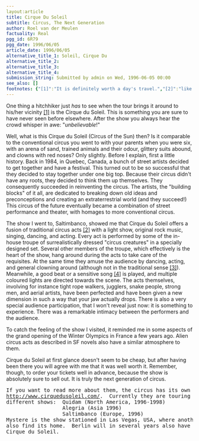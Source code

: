 ```yaml
---
layout:article
title: Cirque Du Soleil
subtitle: Circus, The Next Generation
author: Roel van der Meulen
factuality: Real
pgg_id: 6R79
pgg_date: 1996/06/05
article_date: 1996/06/05
alternative_title_1: Soleil, Cirque Du
alternative_title_2: 
alternative_title_3: 
alternative_title_4: 
submission_string: Submitted by admin on Wed, 1996-06-05 00:00
see_also: []
footnotes: {"[1]":"It is definitely worth a day's travel.","[2]":"like acrobatics, juggling, etc., but without the animals","[3]":"I haven't seen a red nose anywhere.","[4]":"Don't try to understand the lyrics: you won't succeed."}
---
```

<div>
<p>One thing a hitchhiker just <em>has</em> to see when the tour brings it around to his/her vicinity <a href="#footnotes.1" class="footnote-link">[1]</a> is the Cirque du Soleil. This is something you are sure to have never seen before elsewhere. After the show you always hear the crowd whisper in awe: "<em>unbelievable</em>!"</p>
<p>Well, what is this Cirque du Soleil (Circus of the Sun) then? Is it comparable to the conventional circus you went to with your parents when you were six, with an arena of sand, trained animals and their odour, glittery suits abound, and clowns with red noses? Only slightly. Before I explain, first a little history. Back in 1984, in Quebec, Canada, a bunch of street artists decided to get together and have a festival. This turned out to be so successful that they decided to stay together under one big top. Because their circus didn't have any roots, they decided to think them up themselves. They consequently succeeded in reinventing the circus. The artists, the "building blocks" of it all, are dedicated to breaking down old ideas and preconceptions and creating an extraterrestrial world (and they succeed!) This circus of the future eventually became a combination of street performance and theater, with homages to more conventional circus.</p>
<p>The show I went to, Saltimbanco, showed me that Cirque du Soleil offers a fusion of traditional circus acts <a href="#footnotes.2" class="footnote-link">[2]</a> with a light show, original rock music, singing, dancing, and acting. Every act is performed by some of the in-house troupe of surrealistically dressed "circus creatures" in a specially designed set. Several other members of the troupe, which effectively is the heart of the show, hang around during the acts to take care of the requisites. At the same time they amuse the audience by dancing, acting, and general clowning around (although not in the traditional sense <a href="#footnotes.3" class="footnote-link">[3]</a>). Meanwhile, a good beat or a sensitive song <a href="#footnotes.4" class="footnote-link">[4]</a> is played, and multiple coloured lights are directed towards the scene. The acts themselves, involving for instance tight rope walkers, jugglers, snake people, strong men, and aerial artists, have been perfected and have been given a new dimension in such a way that your jaw actually drops. There is also a very special audience participation, that I won't reveal just now: it is something to experience. There was a remarkable intimacy between the performers and the audience.</p>
<p>To catch the feeling of the show I visited, it reminded me in some aspects of the grand opening of the Winter Olympics in France a few years ago. Alien circus acts as described in SF novels also have a similar atmosphere to them.</p>
<p>Cirque du Soleil at first glance doesn't seem to be cheap, but after having been there you will agree with me that it was well worth it. Remember, though, to order your tickets well in advance, because the show is absolutely sure to sell out. It is truly the next generation of circus.</p>
<pre>
If you want to read more about them, the circus has its own web site at
<a href="https://web.archive.org/web/20130117015357/http://www.cirquedusoleil.com/">http://www.cirquedusoleil.com/</a>.  Currently they are touring the world with
different shows:  Quidam (North America, 1996-1998)
                  Alegria (Asia 1996)
                  Saltimbanco (Europe, 1996)
Mystere is the show stationed in Las Vegas, USA, where another show will
also find its home.  Berlin will in several years also have a residence of
Cirque du Soleil.
</pre>
</div>
